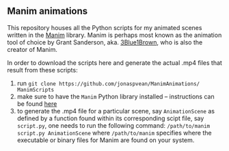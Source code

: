 ## Manim animations 

This repository houses all the Python scripts for my animated scenes written in the [Manim](https://www.manim.community/) library. Manim is perhaps most known as the animation tool of choice by Grant Sanderson, aka. [3Blue1Brown](https://www.youtube.com/@3blue1brown), who is also the creator of Manim. 

In order to download the scripts here and generate the actual .mp4 files that result from these scripts:
1. run `git clone https://github.com/jonaspvean/ManimAnimations/ ManimScripts`
2. make sure to have the `Manim` Python library installed – instructions can be found [here](https://docs.manim.community/en/stable/faq/installation.html)
3. to generate the .mp4 file for a particular scene, say `AnimationScene` as defined by a function found within its corresponding scipt file, say `script.py`, one needs to run the following command:
`/path/to/manim script.py AnimationScene`
where `/path/to/manim` specifies where the executable or binary files for Manim are found on your system.
